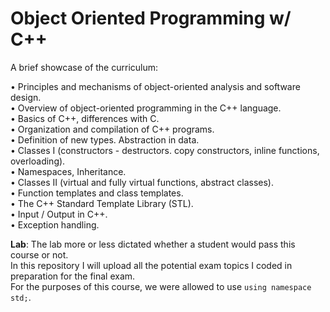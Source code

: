# Object Oriented Programming w/ C++  
A brief showcase of the curriculum:  

• Principles and mechanisms of object-oriented analysis and software design.  
• Overview of object-oriented programming in the C++ language.  
• Basics of C++, differences with C.  
• Organization and compilation of C++ programs.  
• Definition of new types. Abstraction in data.  
• Classes I (constructors - destructors. copy constructors, inline functions, overloading).  
• Namespaces, Inheritance.  
• Classes II (virtual and fully virtual functions, abstract classes).  
• Function templates and class templates.  
• The C++ Standard Template Library (STL).  
• Input / Output in C++.  
• Exception handling.  

**Lab**: The lab more or less dictated whether a student would pass this course or not.  
In this repository I will upload all the potential exam topics I coded in preparation for the final exam.  
For the purposes of this course, we were allowed to use `using namespace std;`.
